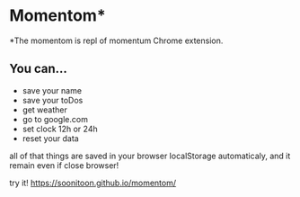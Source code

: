 # Momentom*
*The momentom is repl of momentum Chrome extension. 

## You can...
- save your name
- save your toDos
- get weather
- go to google.com
- set clock 12h or 24h
- reset your data

all of that things are saved in your browser localStorage automaticaly, and it remain even if close browser!

try it! https://soonitoon.github.io/momentom/
